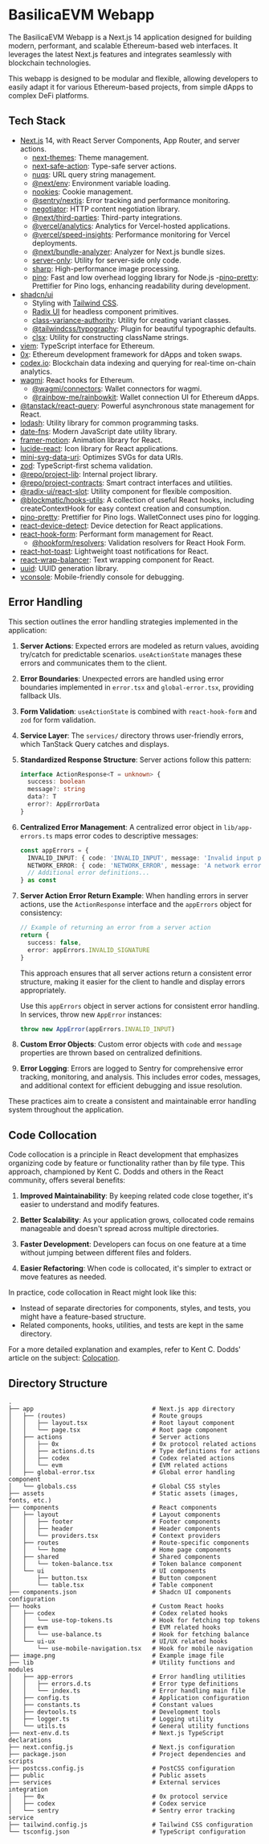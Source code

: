 # BasilicaEVM Webapp

The BasilicaEVM Webapp is a Next.js 14 application designed for building modern, performant, and scalable Ethereum-based web interfaces. It leverages the latest Next.js features and integrates seamlessly with blockchain technologies.

This webapp is designed to be modular and flexible, allowing developers to easily adapt it for various Ethereum-based projects, from simple dApps to complex DeFi platforms.

## Tech Stack

- [Next.js](https://nextjs.org) 14, with React Server Components, App Router, and server actions.
  - [next-themes](https://github.com/pacocoursey/next-themes): Theme management.
  - [next-safe-action](https://github.com/TheEdoRan/next-safe-action): Type-safe server actions.
  - [nuqs](https://github.com/47ng/nuqs): URL query string management.
  - [@next/env](https://github.com/vercel/next.js/tree/canary/packages/next-env): Environment variable loading.
  - [nookies](https://github.com/maticzav/nookies): Cookie management.
  - [@sentry/nextjs](https://docs.sentry.io/platforms/javascript/guides/nextjs/): Error tracking and performance monitoring.
  - [negotiator](https://github.com/jshttp/negotiator): HTTP content negotiation library.
  - [@next/third-parties](https://github.com/vercel/next.js/tree/canary/packages/third-parties): Third-party integrations.
  - [@vercel/analytics](https://vercel.com/analytics): Analytics for Vercel-hosted applications.
  - [@vercel/speed-insights](https://vercel.com/docs/speed-insights): Performance monitoring for Vercel deployments.
  - [@next/bundle-analyzer](https://github.com/vercel/next.js/tree/canary/packages/next-bundle-analyzer): Analyzer for Next.js bundle sizes.
  - [server-only](https://github.com/vercel/server-only): Utility for server-side only code.
  - [sharp](https://sharp.pixelplumbing.com/): High-performance image processing.
  - [pino](https://getpino.io/): Fast and low overhead logging library for Node.js 
  -[pino-pretty](https://github.com/pinojs/pino-pretty): Prettifier for Pino logs, enhancing readability during development.
- [shadcn/ui](https://ui.shadcn.com)
  - Styling with [Tailwind CSS](https://tailwindcss.com).
  - [Radix UI](https://radix-ui.com) for headless component primitives.
  - [class-variance-authority](https://cva.style/docs): Utility for creating variant classes.
  - [@tailwindcss/typography](https://tailwindcss.com/docs/typography-plugin): Plugin for beautiful typographic defaults.
  - [clsx](https://github.com/lukeed/clsx): Utility for constructing className strings.
- [viem](https://viem.sh/): TypeScript interface for Ethereum.
- [0x](https://github.com/0xProject): Ethereum development framework for dApps and token swaps.
- [codex.io](https://codex.io): Blockchain data indexing and querying for real-time on-chain analytics.
- [wagmi](https://wagmi.sh/): React hooks for Ethereum.
  - [@wagmi/connectors](https://wagmi.sh/react/connectors): Wallet connectors for wagmi.
  - [@rainbow-me/rainbowkit](https://www.rainbowkit.com/): Wallet connection UI for Ethereum dApps.
- [@tanstack/react-query](https://tanstack.com/query/latest): Powerful asynchronous state management for React.
- [lodash](https://lodash.com/): Utility library for common programming tasks.
- [date-fns](https://date-fns.org/): Modern JavaScript date utility library.
- [framer-motion](https://www.framer.com/motion/): Animation library for React.
- [lucide-react](https://lucide.dev/): Icon library for React applications.
- [mini-svg-data-uri](https://github.com/tigt/mini-svg-data-uri): Optimizes SVGs for data URIs.
- [zod](https://zod.dev/): TypeScript-first schema validation.
- [@repo/project-lib](workspace:*): Internal project library.
- [@repo/project-contracts](workspace:*): Smart contract interfaces and utilities.
- [@radix-ui/react-slot](https://www.radix-ui.com/primitives/docs/utilities/slot): Utility component for flexible composition.
- [@blockmatic/hooks-utils](https://github.com/blockmatic/hooks-utils): A collection of useful React hooks, including createContextHook for easy context creation and consumption.
- [pino-pretty](https://github.com/pinojs/pino-pretty): Prettifier for Pino logs. WalletConnect uses pino for logging.
- [react-device-detect](https://github.com/duskload/react-device-detect): Device detection for React applications.
- [react-hook-form](https://react-hook-form.com/): Performant form management for React.
  - [@hookform/resolvers](https://github.com/react-hook-form/resolvers): Validation resolvers for React Hook Form.
- [react-hot-toast](https://react-hot-toast.com/): Lightweight toast notifications for React.
- [react-wrap-balancer](https://github.com/shuding/react-wrap-balancer): Text wrapping component for React.
- [uuid](https://github.com/uuidjs/uuid): UUID generation library.
- [vconsole](https://github.com/Tencent/vConsole): Mobile-friendly console for debugging.

## Error Handling

This section outlines the error handling strategies implemented in the application:

1. **Server Actions**: Expected errors are modeled as return values, avoiding try/catch for predictable scenarios. `useActionState` manages these errors and communicates them to the client.

2. **Error Boundaries**: Unexpected errors are handled using error boundaries implemented in `error.tsx` and `global-error.tsx`, providing fallback UIs.

3. **Form Validation**: `useActionState` is combined with `react-hook-form` and `zod` for form validation.

4. **Service Layer**: The `services/` directory throws user-friendly errors, which TanStack Query catches and displays.

5. **Standardized Response Structure**: Server actions follow this pattern:

   ```typescript
   interface ActionResponse<T = unknown> {
     success: boolean
     message?: string
     data?: T
     error?: AppErrorData
   }
   ```
6. **Centralized Error Management**: A centralized error object in `lib/app-errors.ts` maps error codes to descriptive messages:

   ```typescript
   const appErrors = {
     INVALID_INPUT: { code: 'INVALID_INPUT', message: 'Invalid input provided' },
     NETWORK_ERROR: { code: 'NETWORK_ERROR', message: 'A network error occurred' },
     // Additional error definitions...
   } as const
   ```


7. **Server Action Error Return Example**: When handling errors in server actions, use the `ActionResponse` interface and the `appErrors` object for consistency:

   ```typescript
   // Example of returning an error from a server action
   return {
     success: false,
     error: appErrors.INVALID_SIGNATURE
   }
   ```

   This approach ensures that all server actions return a consistent error structure, making it easier for the client to handle and display errors appropriately.

   Use this `appErrors` object in server actions for consistent error handling. In services, throw new `AppError` instances:

   ```typescript
   throw new AppError(appErrors.INVALID_INPUT)
   ```

7. **Custom Error Objects**: Custom error objects with `code` and `message` properties are thrown based on centralized definitions.

8. **Error Logging**: Errors are logged to Sentry for comprehensive error tracking, monitoring, and analysis. This includes error codes, messages, and additional context for efficient debugging and issue resolution.


These practices aim to create a consistent and maintainable error handling system throughout the application. 


## Code Collocation

Code collocation is a principle in React development that emphasizes organizing code by feature or functionality rather than by file type. This approach, championed by Kent C. Dodds and others in the React community, offers several benefits:

1. **Improved Maintainability**: By keeping related code close together, it's easier to understand and modify features.

2. **Better Scalability**: As your application grows, collocated code remains manageable and doesn't spread across multiple directories.

3. **Faster Development**: Developers can focus on one feature at a time without jumping between different files and folders.

4. **Easier Refactoring**: When code is collocated, it's simpler to extract or move features as needed.

In practice, code collocation in React might look like this:

- Instead of separate directories for components, styles, and tests, you might have a feature-based structure.
- Related components, hooks, utilities, and tests are kept in the same directory.

For a more detailed explanation and examples, refer to Kent C. Dodds' article on the subject: [Colocation](https://kentcdodds.com/blog/colocation).


## Directory Structure

```
.
├── app                                 # Next.js app directory
│   ├── (routes)                        # Route groups
│   │   ├── layout.tsx                  # Root layout component
│   │   └── page.tsx                    # Root page component
│   ├── actions                         # Server actions
│   │   ├── 0x                          # 0x protocol related actions
│   │   ├── actions.d.ts                # Type definitions for actions
│   │   ├── codex                       # Codex related actions
│   │   └── evm                         # EVM related actions
│   ├── global-error.tsx                # Global error handling component
│   └── globals.css                     # Global CSS styles
├── assets                              # Static assets (images, fonts, etc.)
├── components                          # React components
│   ├── layout                          # Layout components
│   │   ├── footer                      # Footer components
│   │   ├── header                      # Header components
│   │   └── providers.tsx               # Context providers
│   ├── routes                          # Route-specific components
│   │   └── home                        # Home page components
│   ├── shared                          # Shared components
│   │   └── token-balance.tsx           # Token balance component
│   └── ui                              # UI components
│       ├── button.tsx                  # Button component
│       └── table.tsx                   # Table component
├── components.json                     # Shadcn UI components configuration
├── hooks                               # Custom React hooks
│   ├── codex                           # Codex related hooks
│   │   └── use-top-tokens.ts           # Hook for fetching top tokens
│   ├── evm                             # EVM related hooks
│   │   └── use-balance.ts              # Hook for fetching balance
│   └── ui-ux                           # UI/UX related hooks
│       └── use-mobile-navigation.tsx   # Hook for mobile navigation
├── image.png                           # Example image file
├── lib                                 # Utility functions and modules
│   ├── app-errors                      # Error handling utilities
│   │   ├── errors.d.ts                 # Error type definitions
│   │   └── index.ts                    # Error handling main file
│   ├── config.ts                       # Application configuration
│   ├── constants.ts                    # Constant values
│   ├── devtools.ts                     # Development tools
│   ├── logger.ts                       # Logging utility
│   └── utils.ts                        # General utility functions
├── next-env.d.ts                       # Next.js TypeScript declarations
├── next.config.js                      # Next.js configuration
├── package.json                        # Project dependencies and scripts
├── postcss.config.js                   # PostCSS configuration
├── public                              # Public assets
├── services                            # External services integration
│   ├── 0x                              # 0x protocol service
│   ├── codex                           # Codex service
│   └── sentry                          # Sentry error tracking service
├── tailwind.config.js                  # Tailwind CSS configuration
└── tsconfig.json                       # TypeScript configuration

```